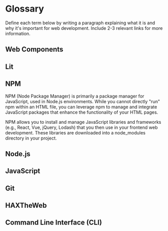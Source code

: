 # Glossary

Define each term below by writing a paragraph explaining what it is and why it's important for web development. Include 2-3 relevant links for more information.

## Web Components

## Lit

## NPM
NPM (Node Package Manager) is primarily a package manager for JavaScript, used in Node.js environments. While you cannot directly "run" npm within an HTML file, you can leverage npm to manage and integrate JavaScript packages that enhance the functionality of your HTML pages.

NPM allows you to install and manage JavaScript libraries and frameworks (e.g., React, Vue, jQuery, Lodash) that you then use in your frontend web development. These libraries are downloaded into a node_modules directory in your project.

## Node.js


## JavaScript


## Git


## HAXTheWeb


## Command Line Interface (CLI)
